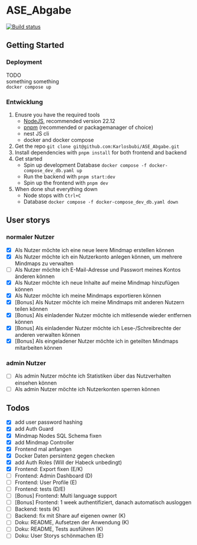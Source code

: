# ASE_Abgabe

[![Build status](https://teamcity.brunner.codes/app/rest/builds/buildType:id:AseAbgabe_Build/statusIcon.svg)](https://teamcity.brunner.codes/buildConfiguration/AseAbgabe_Build)


## Getting Started

### Deployment

TODO  
something something  
`docker compose up`

### Entwicklung

1. Enusre you have the required tools
   - [NodeJS](https://nodejs.org/en/download/package-manager), recommended version 22.12
   - [pnpm](https://pnpm.io/installation) (recommended or packagemanager of choice)
   - nest JS cli
   - docker and docker compose
2. Get the repo `git clone git@github.com:Karlosbubi/ASE_Abgabe.git`
3. Install dependencies with `pnpm install` for both frontend and backend
4. Get started
   - Spin up development Database `docker compose -f docker-compose_dev_db.yaml up`
   - Run the backend with `pnpm start:dev`
   - Spin up the frontend with `pnpm dev`
5. When done shut everything down
   - Node stops with `Ctrl+C`
   - Database `docker compose -f docker-compose_dev_db.yaml down`

## User storys

### normaler Nutzer

- [x] Als Nutzer möchte ich eine neue leere Mindmap erstellen können
- [x] Als Nutzer möchte ich ein Nutzerkonto anlegen können, um mehrere Mindmaps zu verwalten
- [ ] Als Nutzer möchte ich E-Mail-Adresse und Passwort meines Kontos änderen können
- [x] Als Nutzer möchte ich neue Inhalte auf meine Mindmap hinzufügen können
- [x] Als Nutzer möchte ich meine Mindmaps exportieren können
- [x] [Bonus] Als Nutzer möchte ich meine Mindmaps mit anderen Nutzern teilen können
- [x] [Bonus] Als einladender Nutzer möchte ich mitlesende wieder entfernen können
- [x] [Bonus] Als einladender Nutzer möchte ich Lese-/Schreibrechte der anderen verwalten können
- [x] [Bonus] Als eingeladener Nutzer möchte ich in geteilten Mindmaps mitarbeiten können

### admin Nutzer

- [ ] Als admin Nutzer möchte ich Statistiken über das Nutzverhalten einsehen können
- [ ] Als admin Nutzer möchte ich Nutzerkonten sperren können

## Todos

- [x] add user password hashing
- [x] add Auth Guard
- [x] Mindmap Nodes SQL Schema fixen
- [x] add Mindmap Controller
- [x] Frontend mal anfangen
- [x] Docker Daten persintenz gegen checken
- [x] add Auth Roles (Will der Habeck unbedingt)
- [x] Frontend: Export fixen (E/K)
- [ ] Frontend: Admin Dashboard (D)
- [ ] Frontend: User Profile (E)
- [ ] Frontend: tests (D/E)
- [ ] [Bonus] Frontend: Multi language support
- [ ] [Bonus] Frontend: 1 week authentifiziert, danach automatisch ausloggen
- [ ] Backend: tests (K)
- [ ] Backend: fix mit Share auf eigenen owner (K)
- [ ] Doku: README, Aufsetzen der Anwendung (K)
- [ ] Doku: README, Tests ausführen (K)
- [ ] Doku: User Storys schönmachen (E)
